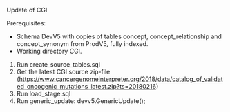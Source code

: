 Update of CGI

Prerequisites:
- Schema DevV5 with copies of tables concept, concept_relationship and concept_synonym from ProdV5, fully indexed.
- Working directory CGI.

1. Run create_source_tables.sql
2. Get the latest CGI source zip-file (https://www.cancergenomeinterpreter.org/2018/data/catalog_of_validated_oncogenic_mutations_latest.zip?ts=20180216)
3. Run load_stage.sql
4. Run generic_update: devv5.GenericUpdate();
